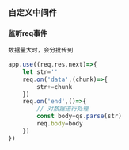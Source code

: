 ### 自定义中间件

#### 监听req事件

```js
数据量大时，会分批传到
```

```js
app.use((req,res,next)=>{
    let str=''
    req.on('data',(chunk)=>{
        str+=chunk
    })
    req.on('end',()=>{
        // 对数据进行处理
        const body=qs.parse(str)
        req.body=body
    })
})
```

